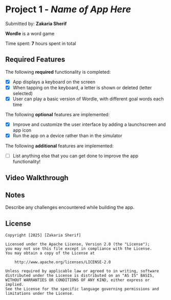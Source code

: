 # Project 1 - *Name of App Here*

Submitted by: **Zakaria Sherif**

**Wordle** is a word game

Time spent: **7** hours spent in total

## Required Features

The following **required** functionality is completed:

- [x] App displays a keyboard on the screen
- [x] When tapping on the keyboard, a letter is shown or deleted (letter selected)
- [x] User can play a basic version of Wordle, with different goal words each time

The following **optional** features are implemented:

- [x] Improve and customize the user interface by adding a launchscreen and app icon
- [x] Run the app on a device rather than in the simulator

The following **additional** features are implemented:

- [ ] List anything else that you can get done to improve the app functionality!

## Video Walkthrough

<blockquote class="imgur-embed-pub" lang="en" data-id="a/5Iq8j6W" data-context="false" ><a href="//imgur.com/a/5Iq8j6W"></a></blockquote><script async src="//s.imgur.com/min/embed.js" charset="utf-8"></script>


## Notes

Describe any challenges encountered while building the app.

## License

    Copyright [2025] [Zakaria Sherif]

    Licensed under the Apache License, Version 2.0 (the "License");
    you may not use this file except in compliance with the License.
    You may obtain a copy of the License at

        http://www.apache.org/licenses/LICENSE-2.0

    Unless required by applicable law or agreed to in writing, software
    distributed under the License is distributed on an "AS IS" BASIS,
    WITHOUT WARRANTIES OR CONDITIONS OF ANY KIND, either express or implied.
    See the License for the specific language governing permissions and
    limitations under the License.
